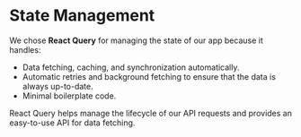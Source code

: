 # State Management

We chose **React Query** for managing the state of our app because it handles:

- Data fetching, caching, and synchronization automatically.
- Automatic retries and background fetching to ensure that the data is always up-to-date.
- Minimal boilerplate code.

React Query helps manage the lifecycle of our API requests and provides an easy-to-use API for data fetching.
